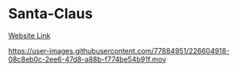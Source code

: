 # Santa-Claus
[Website Link](https://santa-claus-for-blog.netlify.app/)

https://user-images.githubusercontent.com/77884951/226604918-08c8eb0c-2ee6-47d8-a88b-f774be54b91f.mov

